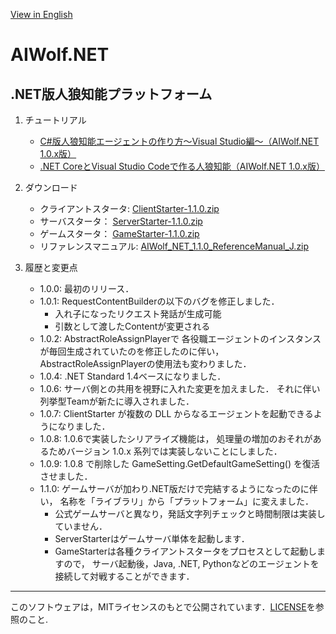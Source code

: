 [View in English](https://github.com/AIWolfSharp/AIWolf_NET/blob/v1.1/README-E.md)
# AIWolf.NET
## .NET版人狼知能プラットフォーム

1. チュートリアル

    * [C#版人狼知能エージェントの作り方～Visual Studio編～（AIWolf.NET 1.0.x版）](https://www.slideshare.net/takots/c-59927842)
    * [.NET CoreとVisual Studio Codeで作る人狼知能（AIWolf.NET 1.0.x版）](https://www.slideshare.net/takots/net-corevs-code-71808207)

1. ダウンロード

    * クライアントスタータ: 
      [ClientStarter-1.1.0.zip](https://github.com/AIWolfSharp/AIWolf_NET/releases/download/v1.1.0/ClientStarter-1.1.0.zip)
    * サーバスタータ：
      [ServerStarter-1.1.0.zip](https://github.com/AIWolfSharp/AIWolf_NET/releases/download/v1.1.0/ServerStarter-1.1.0.zip)
    * ゲームスタータ：
      [GameStarter-1.1.0.zip](https://github.com/AIWolfSharp/AIWolf_NET/releases/download/v1.1.0/GameStarter-1.1.0.zip)
    * リファレンスマニュアル: 
      [AIWolf_NET_1.1.0_ReferenceManual_J.zip](https://github.com/AIWolfSharp/AIWolf_NET/releases/download/v1.1.0/AIWolf_NET_1.1.0_ReferenceManual_J.zip)

1. 履歴と変更点

    * 1.0.0: 最初のリリース．
    * 1.0.1: RequestContentBuilderの以下のバグを修正しました．
      * 入れ子になったリクエスト発話が生成可能
      * 引数として渡したContentが変更される
    * 1.0.2: AbstractRoleAssignPlayerで
    各役職エージェントのインスタンスが毎回生成されていたのを修正したのに伴い，
    AbstractRoleAssignPlayerの使用法も変わりました．
    * 1.0.4: .NET Standard 1.4ベースになりました．
    * 1.0.6: サーバ側との共用を視野に入れた変更を加えました．
      それに伴い列挙型Teamが新たに導入されました．
    * 1.0.7: ClientStarter が複数の
      DLL からなるエージェントを起動できるようになりました．
    * 1.0.8: 1.0.6で実装したシリアライズ機能は，
      処理量の増加のおそれがあるためバージョン 1.0.x
      系列では実装しないことにしました．
    * 1.0.9: 1.0.8 で削除した GameSetting.GetDefaultGameSetting()
      を復活させました．
    * 1.1.0: ゲームサーバが加わり.NET版だけで完結するようになったのに伴い，
      名称を「ライブラリ」から「プラットフォーム」に変えました．
      * 公式ゲームサーバと異なり，発話文字列チェックと時間制限は実装していません．
      * ServerStarterはゲームサーバ単体を起動します．
      * GameStarterは各種クライアントスタータをプロセスとして起動しますので，
        サーバ起動後，Java, .NET, Pythonなどのエージェントを接続して対戦することができます．
      

---
このソフトウェアは，MITライセンスのもとで公開されています．[LICENSE](https://github.com/AIWolfSharp/AIWolf_NET/blob/master/LICENSE)を参照のこと.
